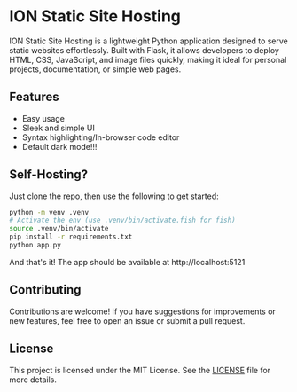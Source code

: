 # ION Static Site Hosting

ION Static Site Hosting is a lightweight Python application designed to serve static websites effortlessly. Built with Flask, it allows developers to deploy HTML, CSS, JavaScript, and image files quickly, making it ideal for personal projects, documentation, or simple web pages.

## Features
- Easy usage
- Sleek and simple UI
- Syntax highlighting/In-browser code editor
- Default dark mode!!!

## Self-Hosting?
Just clone the repo, then use the following to get started:
```bash
python -m venv .venv
# Activate the env (use .venv/bin/activate.fish for fish)
source .venv/bin/activate
pip install -r requirements.txt
python app.py
```
And that's it! The app should be available at http://localhost:5121

## Contributing

Contributions are welcome! If you have suggestions for improvements or new features, feel free to open an issue or submit a pull request.

## License

This project is licensed under the MIT License. See the [LICENSE](LICENSE) file for more details.
